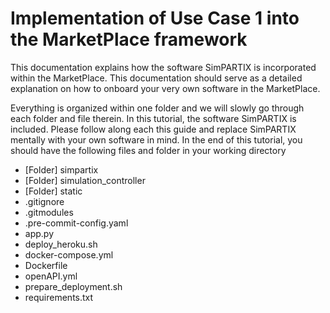 # Implementation of Use Case 1 into the MarketPlace framework

This documentation explains how the software SimPARTIX is incorporated within the MarketPlace. This documentation should serve as a detailed explanation on how to onboard your very own software in the MarketPlace.

Everything is organized within one folder and we will slowly go through each folder and file therein. In this tutorial, the software SimPARTIX is included. Please follow along each this guide and replace SimPARTIX mentally with your own software in mind.
In the end of this tutorial, you should have the following files and folder in your working directory

- [Folder] simpartix
- [Folder] simulation_controller
- [Folder] static
- .gitignore
- .gitmodules
- .pre-commit-config.yaml
- app.py
- deploy_heroku.sh
- docker-compose.yml
- Dockerfile
- openAPI.yml
- prepare_deployment.sh
- requirements.txt
